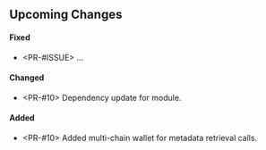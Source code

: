 ## Upcoming Changes

#### Fixed

- <PR-#ISSUE> ...

#### Changed

- <PR-#10>
    Dependency update for module.

#### Added

- <PR-#10>
    Added multi-chain wallet for metadata retrieval calls.